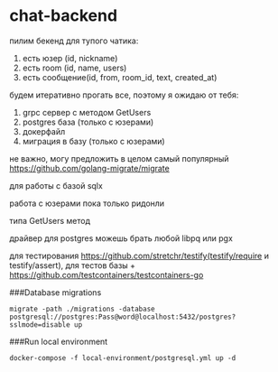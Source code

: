# chat-backend

пилим бекенд для тупого чатика:
1) есть юзер (id, nickname)
2) есть room (id, name, users)
3) есть сообщение(id, from, room_id, text, created_at)

будем итеративно прогать все, поэтому я ожидаю от тебя:
1) grpc сервер с методом GetUsers
2) postgres база (только с юзерами)
3) докерфайл
4) миграция в базу (только с юзерами)

не важно, могу предложить в целом самый популярный https://github.com/golang-migrate/migrate

для работы с базой sqlx

работа с юзерами пока только ридонли

типа GetUsers метод

драйвер для postgres можешь брать любой libpq или pgx

для тестирования https://github.com/stretchr/testify(testify/require и testify/assert), для тестов базы + https://github.com/testcontainers/testcontainers-go

###Database migrations
```
migrate -path ./migrations -database postgresql://postgres:Pass@word@localhost:5432/postgres?sslmode=disable up
```
###Run local environment
```
docker-compose -f local-environment/postgresql.yml up -d
```